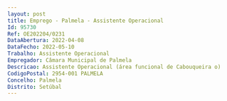 ```yaml
--- 
layout: post
title: Emprego - Palmela - Assistente Operacional
Id: 95730
Ref: OE202204/0231
DataAbertura: 2022-04-08
DataFecho: 2022-05-10
Trabalho: Assistente Operacional
Empregador: Câmara Municipal de Palmela
Descricao: Assistente Operacional (área funcional de Cabouqueira o)
CodigoPostal: 2954-001 PALMELA
Concelho: Palmela
Distrito: Setúbal
--- 
```

